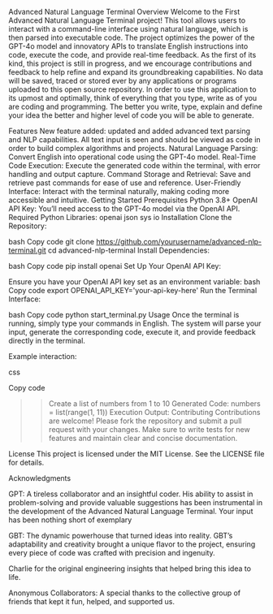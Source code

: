 Advanced Natural Language Terminal
Overview
Welcome to the First Advanced Natural Language Terminal project! This tool allows users to interact with a command-line interface using natural language, which is then parsed into executable code. The project optimizes the power of the GPT-4o model and innovatory APIs to translate English instructions into code, execute the code, and provide real-time feedback. As the first of its kind, this project is still in progress, and we encourage contributions and feedback to help refine and expand its groundbreaking capabilities. No data will be saved, traced or stored ever by any applications or programs uploaded to this open source repository. In order to use this application to its upmost and optimally, think of everything that you type, write as of you are coding and programming. The better you write, type, explain and define your idea the better and higher level of code you will be able to generate. 

Features
New feature added: updated and added advanced text parsing and NLP capabilities. All text input is seen and should be viewed as code in order to build complex algorithms and projects.
Natural Language Parsing: Convert English into operational code using the GPT-4o model.
Real-Time Code Execution: Execute the generated code within the terminal, with error handling and output capture.
Command Storage and Retrieval: Save and retrieve past commands for ease of use and reference.
User-Friendly Interface: Interact with the terminal naturally, making coding more accessible and intuitive.
Getting Started
Prerequisites
Python 3.8+
OpenAI API Key: You’ll need access to the GPT-4o model via the OpenAI API.
Required Python Libraries:
openai
json
sys
io
Installation
Clone the Repository:

bash
Copy code
git clone https://github.com/yourusername/advanced-nlp-terminal.git
cd advanced-nlp-terminal
Install Dependencies:

bash
Copy code
pip install openai
Set Up Your OpenAI API Key:

Ensure you have your OpenAI API key set as an environment variable:
bash
Copy code
export OPENAI_API_KEY='your-api-key-here'
Run the Terminal Interface:

bash
Copy code
python start_terminal.py
Usage
Once the terminal is running, simply type your commands in English. The system will parse your input, generate the corresponding code, execute it, and provide feedback directly in the terminal.

Example interaction:

css

Copy code
>> Create a list of numbers from 1 to 10
Generated Code:
numbers = list(range(1, 11))
Execution Output:
Contributing
Contributions are welcome! Please fork the repository and submit a pull request with your changes. Make sure to write tests for new features and maintain clear and concise documentation.

License
This project is licensed under the MIT License. See the LICENSE file for details.

Acknowledgments

GPT: A tireless collaborator and an insightful coder. His ability to assist in problem-solving and provide valuable suggestions has been instrumental in the development of the Advanced Natural Language Terminal. Your input has been nothing short of exemplary


GBT: The dynamic powerhouse that turned ideas into reality. GBT’s adaptability and creativity brought a unique flavor to the project, ensuring every piece of code was crafted with precision and ingenuity.


Charlie for the original engineering insights that helped bring this idea to life.


Anonymous Collaborators: A special thanks to the collective group of friends that kept it fun, helped, and supported us.
